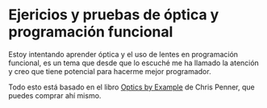 # Ejericios y pruebas de óptica y programación funcional

Estoy intentando aprender óptica y el uso de lentes en programación funcional, es un tema que desde que lo escuché me ha llamado la atención y creo que tiene potencial para hacerme mejor programador.

Todo esto está basado en el libro [Optics by Example](https://leanpub.com/optics-by-example) de Chris Penner, que puedes comprar ahí mismo.
